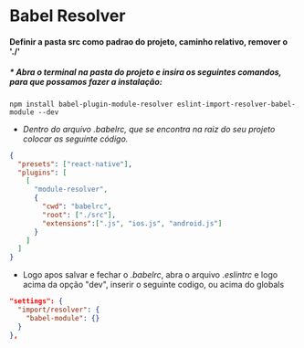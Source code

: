 # Babel Resolver
#### Definir a pasta src como padrao do projeto, caminho relativo, remover o './'

##### * Abra o terminal na pasta do projeto e insira os seguintes comandos, para que possamos fazer a instalação:

`npm install babel-plugin-module-resolver eslint-import-resolver-babel-module --dev`

* _Dentro do arquivo .babelrc, que se encontra na raiz do seu projeto colocar as seguinte código._

```json
{
  "presets": ["react-native"],
  "plugins": [
    [
      "module-resolver",
      {
        "cwd": "babelrc",
        "root": ["./src"],
        "extensions":[".js", "ios.js", "android.js"]
      }
    ]
  ]
}
```

* Logo apos salvar e fechar o *.babelrc*, abra o arquivo *.eslintrc* e logo acima da opção "dev", inserir o seguinte codigo, ou acima do globals

```json
"settings": {
  "import/resolver": {
    "babel-module": {}
  }
},
```
